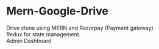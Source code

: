 # Mern-Google-Drive
Drive clone using MERN and Razorpay (Payment gateway)  
Redux for state management.  
Admin Dashboard  
